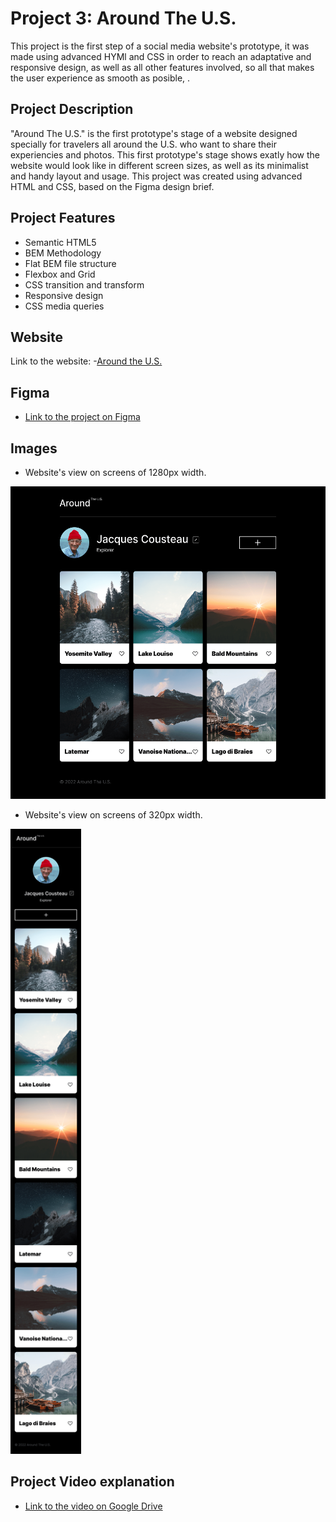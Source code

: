 # Project 3: Around The U.S.

This project is the first step of a social media website's prototype, it was made using advanced HYMl and CSS in order to reach an adaptative and responsive design, as well as all other features involved, so all that makes the user experience as smooth as posible, .

## Project Description

"Around The U.S." is the first prototype's stage of a website designed specially for travelers all around the U.S. who want to share their experiencies and photos. This first prototype's stage shows exatly how the website would look like in different screen sizes, as well as its minimalist and handy layout and usage. This project was created using advanced HTML and CSS, based on the Figma design brief.

## Project Features

- Semantic HTML5
- BEM Methodology
- Flat BEM file structure
- Flexbox and Grid
- CSS transition and transform
- Responsive design
- CSS media queries

## Website
Link to the website:
-[Around the U.S.](https://ixantho.github.io/se_project_aroundtheus/)

## Figma

- [Link to the project on Figma](https://www.figma.com/file/ii4xxsJ0ghevUOcssTlHZv/Sprint-3%3A-Around-the-US?node-id=0%3A1)

## Images

- Website's view on screens of 1280px width.

<img src="./images/main-page.png" alt="Website's main Page view (Desktop)" height="500">

- Website's view on screens of 320px width.

<img src="./images/mobile.png" alt="Website's main Page view (Mobile)" height="1000">

## Project Video explanation

- [Link to the video on Google Drive](https://drive.google.com/file/d/19MmlygNprgd_BG0C09avjoH7KvJ85Pzp/view?usp=share_link)
